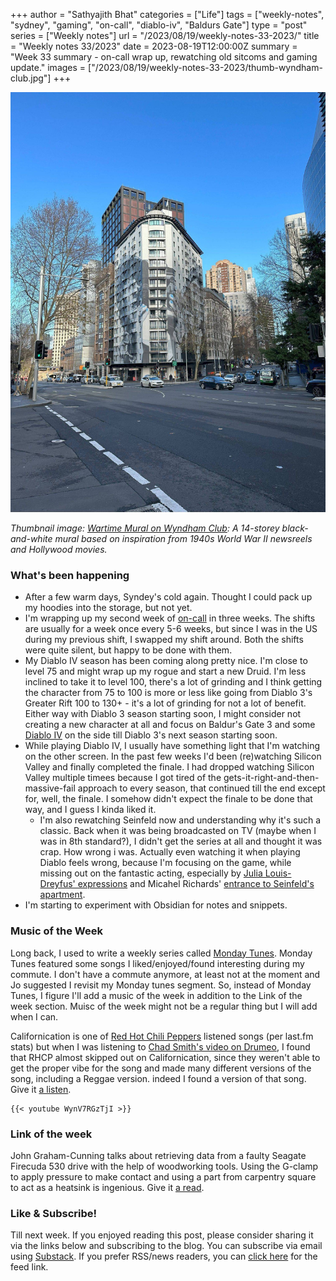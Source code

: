 +++
author = "Sathyajith Bhat"
categories = ["Life"]
tags = ["weekly-notes", "sydney", "gaming", "on-call", "diablo-iv", "Baldurs Gate"]
type = "post"
series = ["Weekly notes"]
url = "/2023/08/19/weekly-notes-33-2023/"
title = "Weekly notes 33/2023"
date = 2023-08-19T12:00:00Z
summary = "Week 33 summary - on-call wrap up, rewatching old sitcoms and gaming update."
images = ["/2023/08/19/weekly-notes-33-2023/thumb-wyndham-club.jpg"]
+++

![](thumb-wyndham-club.jpg)

_Thumbnail image: [Wartime Mural on Wyndham Club](https://streetartcities.com/markers/31870): A 14-storey black-and-white mural based on inspiration from 1940s World War II newsreels and Hollywood movies._ 


### What's been happening

* After a few warm days, Syndey's cold again. Thought I could pack up my hoodies into the storage, but not yet. 
* I'm wrapping up my second week of [on-call](/tags/on-call/) in three weeks. The shifts are usually for a week once every 5-6 weeks, but since I was in the US during my previous shift, I swapped my shift around. Both the shifts were quite silent, but happy to be done with them.
* My Diablo IV season has been coming along pretty nice. I'm close to level 75 and might wrap up my rogue and start a new Druid. I'm less inclined to take it to level 100, there's a lot of grinding and I think getting the character from 75 to 100 is more or less like going from Diablo 3's Greater Rift 100 to 130+ - it's a lot of grinding for not a lot of benefit. Either way with Diablo 3 season starting soon, I might consider not creating a new character at all and focus on Baldur's Gate 3 and some [Diablo IV](/tags/diablo-iv) on the side till Diablo 3's next season starting soon.
* While playing Diablo IV, I usually have something light that I'm watching on the other screen. In the past few weeks I'd been (re)watching Silicon Valley and finally completed the finale. I had dropped watching Silicon Valley multiple timees because I got tired of the gets-it-right-and-then-massive-fail approach to every season, that continued till the end except for, well, the finale. I somehow didn't expect the finale to be done that way, and I guess I kinda liked it. 
    * I'm also rewatching Seinfeld now and understanding why it's such a classic. Back when it was being broadcasted on TV (maybe when I was in 8th standard?), I didn't get the series at all and thought it was crap. How wrong i was. Actually even watching it when playing Diablo feels wrong, because I'm focusing on the game, while missing out on the fantastic acting, especially by [Julia Louis-Dreyfus' expressions](https://www.youtube.com/watch?v=ZTvtSKXwu0o) and Micahel Richards' [entrance to Seinfeld's apartment](https://www.youtube.com/watch?v=tZmf4uz_fRk&list=PLM5HYcF2798O_fcyYdIhQhXlJAHCS39WS).
* I'm starting to experiment with Obsidian for notes and snippets. 

### Music of the Week

Long back, I used to write a weekly series called [Monday Tunes](https://sathyabh.at/categories/monday-tunes/). Monday Tunes featured some songs I liked/enjoyed/found interesting during my commute. I don't have a commute anymore, at least not at the moment and Jo suggested I revisit my Monday tunes segment. So, instead of Monday Tunes, I figure I'll add a music of the week in addition to the Link of the week section. Muisc of the week might not be a regular thing but I will add when I can. 

Californication is one of [Red Hot Chili Peppers](https://www.last.fm/music/Red+Hot+Chili+Peppers) listened songs (per last.fm stats) but when I was listening to [Chad Smith's video on Drumeo](https://www.youtube.com/watch?v=OdGZVxkNzIg&t=639s), I found that RHCP almost skipped out on Californication, since they weren't able to get the proper vibe for the song and made many different versions of the song, including a Reggae version. indeed I found a version of that song. Give it [a listen](https://www.youtube.com/watch?v=WynV7RGzTjI). 

    {{< youtube WynV7RGzTjI >}}

### Link of the week

John Graham-Cunning talks about retrieving data from a faulty Seagate Firecuda 530 drive with the help of woodworking tools. Using the G-clamp to apply pressure to make contact and using a part from carpentry square to act as a heatsink is ingenious. Give it [a read](https://blog.jgc.org/2023/08/retrieving-1tb-of-data-from-faulty.html).


### Like & Subscribe!

Till next week. If you enjoyed reading this post, please consider sharing it via the links below and subscribing to the blog. You can subscribe via email using [Substack](https://sathyabhat.substack.com/). If you prefer RSS/news readers, you can [click here](https://sathyabh.at/index.xml) for the feed link.
